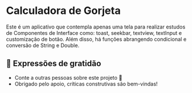 # Calculadora de Gorjeta

Este é um aplicativo que contempla apenas uma tela para realizar estudos de Componentes de Interface como: toast, seekbar, textview, textInput e customização de botão. 
Além disso, há funções abrangendo condicional e conversão de String e Double. 

## 🎁 Expressões de gratidão

* Conte a outras pessoas sobre este projeto 📢
* Obrigado pelo apoio, críticas construtivas são bem-vindas!
